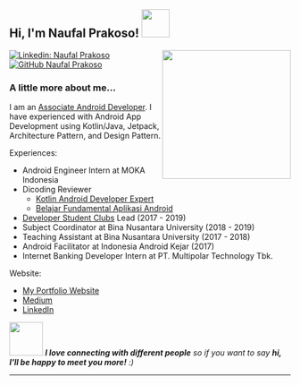 <h2> Hi, I'm Naufal Prakoso! <img src="https://art.pixilart.com/b163c360b05cfd8.gif" width="50"></h2>
<img align='right' src="https://i.ibb.co/7grN3cM/Prakoso-BG-White.png" width="230">

[![Linkedin: Naufal Prakoso](https://img.shields.io/badge/-naufalprakoso-blue?style=flat-square&logo=Linkedin&logoColor=white&link=https://www.linkedin.com/in/naufal-prakoso/)](https://www.linkedin.com/in/naufal-prakoso/)
[![GitHub Naufal Prakoso](https://img.shields.io/github/followers/naufalprakoso?label=follow&style=social)](https://github.com/naufalprakoso)

### A little more about me...  

I am an [Associate Android Developer](https://www.credential.net/jqd2e3xd?key=b8478c4eb71bfe66a4ed61ab09e9ec0edb0f4a33b9eb13ed06e53055a11a6241). 
I have experienced with Android App Development using Kotlin/Java, Jetpack, Architecture Pattern, and Design Pattern.

Experiences:
- Android Engineer Intern at MOKA Indonesia
- Dicoding Reviewer
  - [Kotlin Android Developer Expert](https://www.dicoding.com/academies/55)
  - [Belajar Fundamental Aplikasi Android](https://www.dicoding.com/academies/14)
- [Developer Student Clubs](https://developers.google.com/community/dsc) Lead (2017 - 2019)
- Subject Coordinator at Bina Nusantara University (2018 - 2019)
- Teaching Assistant at Bina Nusantara University (2017 - 2018)
- Android Facilitator at Indonesia Android Kejar (2017)
- Internet Banking Developer Intern at PT. Multipolar Technology Tbk.

Website:
- [My Portfolio Website](https://naufalprakoso.com/)
- [Medium](https://medium.com/@naufalprakoso24)
- [LinkedIn](https://www.linkedin.com/in/naufal-prakoso/)

<img src="https://media.giphy.com/media/LnQjpWaON8nhr21vNW/giphy.gif" width="60"> <em><b>I love connecting with different people</b> so if you want to say <b>hi, I'll be happy to meet you more!</b> :)</em>

---

